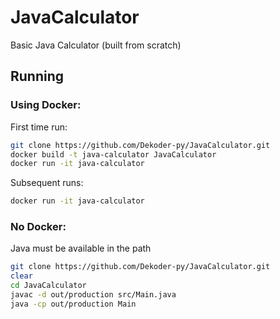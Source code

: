 # JavaCalculator
Basic Java Calculator (built from scratch)

## Running
### Using Docker:
First time run:
```bash
git clone https://github.com/Dekoder-py/JavaCalculator.git
docker build -t java-calculator JavaCalculator
docker run -it java-calculator
```
Subsequent runs:
```bash
docker run -it java-calculator
```
### No Docker:
Java must be available in the path
```bash
git clone https://github.com/Dekoder-py/JavaCalculator.git
clear
cd JavaCalculator
javac -d out/production src/Main.java
java -cp out/production Main

```
